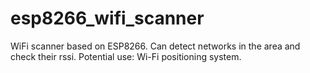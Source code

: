 # esp8266_wifi_scanner
WiFi scanner based on ESP8266. Can detect networks in the area and check their rssi. Potential use: Wi-Fi positioning system.

